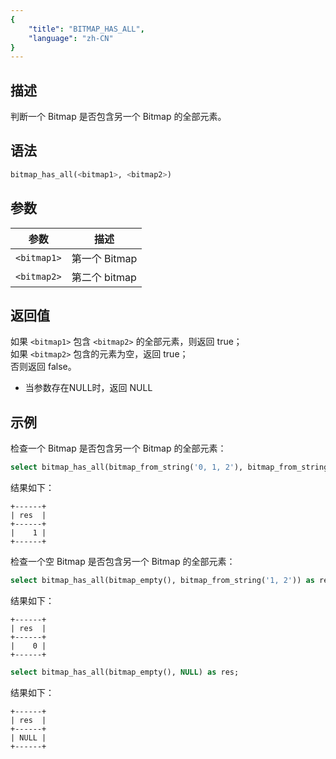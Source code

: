 ```yaml
---
{
    "title": "BITMAP_HAS_ALL",
    "language": "zh-CN"
}
---
```


## 描述

判断一个 Bitmap 是否包含另一个 Bitmap 的全部元素。

## 语法

```sql
bitmap_has_all(<bitmap1>, <bitmap2>)
```

## 参数

| 参数        | 描述         |
|-----------|------------|
| `<bitmap1>` | 第一个 Bitmap |
| `<bitmap2>` | 第二个 bitmap |


## 返回值

如果 `<bitmap1>` 包含 `<bitmap2>` 的全部元素，则返回 true；  
如果 `<bitmap2>` 包含的元素为空，返回 true；  
否则返回 false。
- 当参数存在NULL时，返回 NULL

## 示例

检查一个 Bitmap 是否包含另一个 Bitmap 的全部元素：

```sql
select bitmap_has_all(bitmap_from_string('0, 1, 2'), bitmap_from_string('1, 2')) res;
```

结果如下：

```text
+------+
| res  |
+------+
|    1 |
+------+
```

检查一个空 Bitmap 是否包含另一个 Bitmap 的全部元素：

```sql
select bitmap_has_all(bitmap_empty(), bitmap_from_string('1, 2')) as res;
```

结果如下：

```text
+------+
| res  |
+------+
|    0 |
+------+
```

```sql
select bitmap_has_all(bitmap_empty(), NULL) as res;
```

结果如下：

```text
+------+
| res  |
+------+
| NULL |
+------+
```
